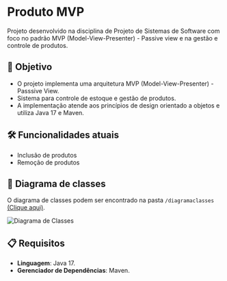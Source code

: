 # Produto MVP

Projeto desenvolvido na disciplina de Projeto de Sistemas de Software com foco no padrão MVP (Model-View-Presenter) - Passive view e na gestão e controle de produtos.

## 🎯 Objetivo

- O projeto implementa uma arquitetura MVP (Model-View-Presenter) - Passsive View.
- Sistema para controle de estoque e gestão de produtos.
- A implementação atende aos princípios de design orientado a objetos e utiliza Java 17 e Maven.

## 🛠️ Funcionalidades atuais

- Inclusão de produtos
- Remoção de produtos

## 📐 Diagrama de classes

O diagrama de classes podem ser encontrado na pasta `/diagramaclasses` [(Clique aqui)](diagramaclasses/).

![Diagrama de Classes](diagramaclasses/SistemaControledeProdutos.svg)

## 📋 Requisitos
- **Linguagem**: Java 17.
- **Gerenciador de Dependências**: Maven.